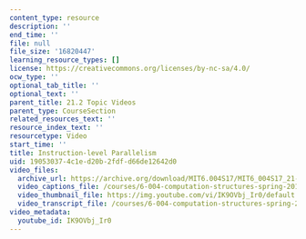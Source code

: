 ```yaml
---
content_type: resource
description: ''
end_time: ''
file: null
file_size: '16820447'
learning_resource_types: []
license: https://creativecommons.org/licenses/by-nc-sa/4.0/
ocw_type: ''
optional_tab_title: ''
optional_text: ''
parent_title: 21.2 Topic Videos
parent_type: CourseSection
related_resources_text: ''
resource_index_text: ''
resourcetype: Video
start_time: ''
title: Instruction-level Parallelism
uid: 19053037-4c1e-d20b-2fdf-d66de12642d0
video_files:
  archive_url: https://archive.org/download/MIT6.004S17/MIT6_004S17_21-02-01_300k.mp4
  video_captions_file: /courses/6-004-computation-structures-spring-2017/47031e6003a45a97b2745f281b1772eb_IK9OVbj_Ir0.vtt
  video_thumbnail_file: https://img.youtube.com/vi/IK9OVbj_Ir0/default.jpg
  video_transcript_file: /courses/6-004-computation-structures-spring-2017/5376a680d627c1368566a30ba47fecc5_IK9OVbj_Ir0.pdf
video_metadata:
  youtube_id: IK9OVbj_Ir0
---
```

